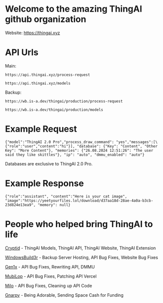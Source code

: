 # Welcome to the amazing ThingAI github organization
Website: https://thingai.xyz
# API Urls
Main:
```
https://api.thingai.xyz/process-request
```
```
https://api.thingai.xyz/models
```
Backup:
```
https://wb.is-a.dev/thingai/production/process-request
```
```
https://wb.is-a.dev/thingai/production/models
```
# Example Request
```
{"model":"ThingAI 2.0 Pro","process_draw_command": "yes","messages":[\{"role":"user","content":"hi"}], "database": {"Key": "Content", "Other Key": "More Content"}, "memories": {"26.08.2024 12:51:26": "The user said they like skittles"}, "ip": "auto", "dmmu_enabled": "auto"}
```
Databases are exclusive to ThingAI 2.0 Pro.
# Example Response
```
{"role":"assistant", "content":"Here is your cat image", "image":"https://yeetyourfiles.lol/download/d37aa18d-28ae-4a0a-b3cb-23d824e13ea9", "memory": null}
```

# People who helped bring ThingAI to life
[Cryptid](https://github.com/NotCryptid) - ThingAI Models, ThingAI API, ThingAI Website, ThingAI Extension

[WindowsBuild3r](https://github.com/davidctinescu) - Backup Server Hosting, API Bug Fixes, Website Bug Fixes

[Gen1x](https://github.com/Gen1x-ALT/) - API Bug Fixes, Rewriting API, DMMU

[MubiLop](https://github.com/cicerorph) - API Bug Fixes, Patching API Vercel

[Milo](https://github.com/MiloDev123) - API Bug Fixes, Cleaning up API Code

[Gnarpy](https://github.com/gnarpymybeloved) - Being Adorable, Sending Space Cash for Funding

